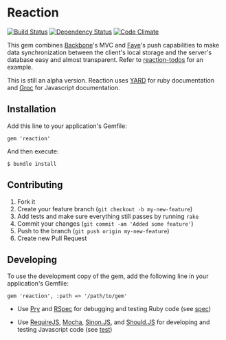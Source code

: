 # Reaction

[![Build Status](https://secure.travis-ci.org/jimjh/reaction.png)](http://travis-ci.org/jimjh/reaction)
[![Dependency Status](https://gemnasium.com/jimjh/reaction.png)](https://gemnasium.com/jimjh/reaction)
[![Code Climate](https://codeclimate.com/badge.png)](https://codeclimate.com/github/jimjh/reaction)

This gem combines [Backbone][backbone]'s MVC and [Faye][faye]'s push
capabilities to make data synchronization between the client's local storage
and the server's database easy and almost transparent.  Refer to
[reaction-todos][todos] for an example.

This is still an alpha version. Reaction uses [YARD][yard] for ruby
documentation and [Groc][groc] for Javascript documentation.

## Installation

Add this line to your application's Gemfile:

    gem 'reaction'

And then execute:

    $ bundle install

## Contributing

1. Fork it
1. Create your feature branch (`git checkout -b my-new-feature`)
1. Add tests and make sure everything still passes by running `rake`
1. Commit your changes (`git commit -am 'Added some feature'`)
1. Push to the branch (`git push origin my-new-feature`)
1. Create new Pull Request

## Developing

To use the development copy of the gem, add the following line in your application's Gemfile:

    gem 'reaction', :path => '/path/to/gem'

* Use [Pry][pry] and [RSpec][rspec] for debugging and testing Ruby code (see [spec][spec])
* Use [RequireJS][require], [Mocha][mocha], [Sinon.JS][sinon], and [Should.JS][should] for developing and testing Javascript code (see [test][test])


  [todos]: https://github.com/jimjh/reaction-todos
  [backbone]: http://backbonejs.org
  [faye]: http://faye.jcoglan.com
  [yard]: http://yardoc.org/
  [groc]: http://nevir.github.com/groc/
  [mocha]: http://visionmedia.github.com/mocha/
  [require]: http://requirejs.org/
  [pry]: http://pryrepl.org/
  [rspec]: http://rspec.info/
  [sinon]: http://sinonjs.org/
  [spec]: https://github.com/jimjh/reaction/tree/master/spec
  [test]: https://github.com/jimjh/reaction/tree/master/test
  [should]: https://github.com/visionmedia/should.js
